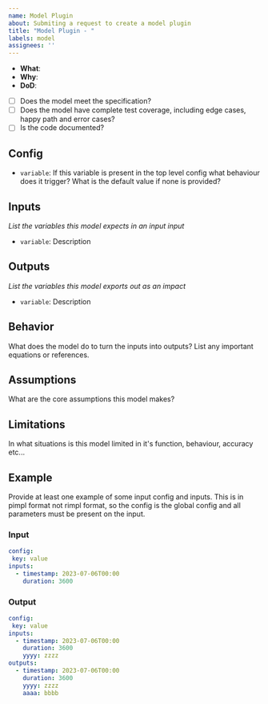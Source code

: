 ```yaml
---
name: Model Plugin
about: Submiting a request to create a model plugin
title: "Model Plugin - "
labels: model
assignees: ''
---
```


- **What**: 
- **Why**: 
- **DoD**:
- [ ] Does the model meet the specification?
- [ ] Does the model have complete test coverage, including edge cases, happy path and error cases?
- [ ] Is the code documented?

## Config
- `variable`: If this variable is present in the top level config what behaviour does it trigger? What is the default value if none is provided?

## Inputs
_List the variables this model expects in an input input_
- `variable`: Description

## Outputs
_List the variables this model exports out as an impact_
- `variable`: Description

## Behavior
What does the model do to turn the inputs into outputs? List any important equations or references.

## Assumptions
What are the core assumptions this model makes?

## Limitations
In what situations is this model limited in it's function, behaviour, accuracy etc...

## Example
Provide at least one example of some input config and inputs. This is in pimpl format not rimpl format, so the config is the global config and all parameters must be present on the input.

### Input

```yaml
config:
 key: value
inputs: 
  - timestamp: 2023-07-06T00:00
    duration: 3600
```

### Output

```yaml
config:
 key: value
inputs: 
  - timestamp: 2023-07-06T00:00
    duration: 3600
    yyyy: zzzz
outputs: 
  - timestamp: 2023-07-06T00:00
    duration: 3600
    yyyy: zzzz
    aaaa: bbbb
```